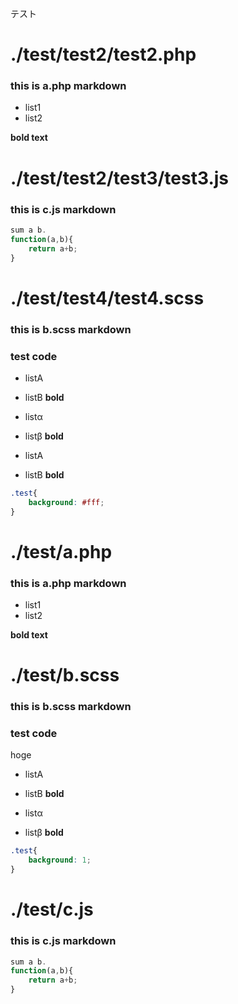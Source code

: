 テスト

<!-- mdpick[test/test2]: -->

# ./test/test2/test2.php

### this is a.php markdown
- list1
- list2

**bold text**


# ./test/test2/test3/test3.js

### this is c.js markdown
```js
sum a b.
function(a,b){
	return a+b;
}

```

<!-- :mdpick -->

<!-- mdpick[./test/test4]: -->

# ./test/test4/test4.scss

### this is b.scss markdown
### test code
- listA
- listB
**bold**

- listα
- listβ
**bold**

- listA
- listB
**bold**

```scss
.test{
	background: #fff;
}

```

<!-- :mdpick -->

<!-- mdpick: -->

# ./test/a.php

### this is a.php markdown
- list1
- list2

**bold text**


# ./test/b.scss

### this is b.scss markdown
### test code
hoge

- listA
- listB
**bold**

- listα
- listβ
**bold**

```scss
.test{
	background: 1;
}

```

# ./test/c.js

### this is c.js markdown
```js
sum a b.
function(a,b){
	return a+b;
}

```

<!-- :mdpick -->